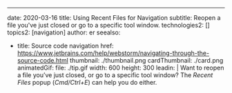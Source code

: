 ---
date: 2020-03-16
title: Using Recent Files for Navigation
subtitle: Reopen a file you've just closed or go to a specific tool window.
technologies2: []
topics2: [navigation]
author: er
seealso:
- title: Source code navigation
  href: https://www.jetbrains.com/help/webstorm/navigating-through-the-source-code.html
thumbnail: ./thumbnail.png
cardThumbnail: ./card.png
animatedGif:
  file: ./tip.gif
  width: 600
  height: 300
leadin: |
  Want to reopen a file you’ve just closed, or go to a specific 
  tool window? The *Recent Files* popup (*Cmd/Ctrl+E*) can help you do either.
